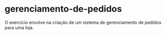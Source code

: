 # gerenciamento-de-pedidos
O exercício envolve na criação de um sistema de gerenciamento de pedidos para uma loja.
